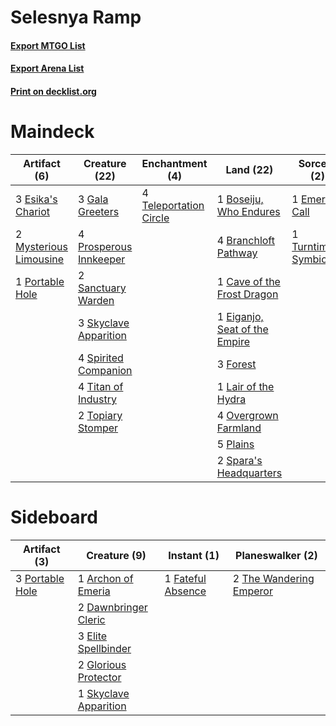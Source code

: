# Selesnya Ramp

#### [Export MTGO List](../collection/Selesnya%20Ramp/Selesnya%20Ramp.txt)
#### [Export Arena List](../collection/Selesnya%20Ramp/Selesnya%20Ramp_arena.txt)
#### [Print on decklist.org](http://decklist.org/?deckmain=2%09Ambitious%20Farmhand%0A1%09Boseiju,%20Who%20Endures%0A4%09Branchloft%20Pathway%0A2%09Brutal%20Cathar%0A1%09Cave%20of%20the%20Frost%20Dragon%0A1%09Eiganjo,%20Seat%20of%20the%20Empire%0A1%09Emeria's%20Call%0A3%09Esika's%20Chariot%0A3%09Forest%0A3%09Gala%20Greeters%0A1%09Lair%20of%20the%20Hydra%0A2%09Mysterious%20Limousine%0A4%09Overgrown%20Farmland%0A5%09Plains%0A1%09Portable%20Hole%0A4%09Prosperous%20Innkeeper%0A2%09Sanctuary%20Warden%0A3%09Skyclave%20Apparition%0A2%09Spara's%20Headquarters%0A4%09Spirited%20Companion%0A4%09Teleportation%20Circle%0A4%09Titan%20of%20Industry%0A2%09Topiary%20Stomper%0A1%09Turntimber%20Symbiosis&deckside=1%09Archon%20of%20Emeria%0A2%09Dawnbringer%20Cleric%0A3%09Elite%20Spellbinder%0A1%09Fateful%20Absence%0A2%09Glorious%20Protector%0A3%09Portable%20Hole%0A1%09Skyclave%20Apparition%0A2%09The%20Wandering%20Emperor)
# Maindeck

|                                          Artifact (6)                                           |                                          Creature (22)                                          |                                         Enchantment (4)                                         |                                               Land (22)                                                |                                           Sorcery (2)                                           |    Unknown (4)     |
|-------------------------------------------------------------------------------------------------|-------------------------------------------------------------------------------------------------|-------------------------------------------------------------------------------------------------|--------------------------------------------------------------------------------------------------------|-------------------------------------------------------------------------------------------------|--------------------|
|3 [Esika's Chariot](http://gatherer.wizards.com/Pages/Card/Details.aspx?multiverseid=503783)     |3 [Gala Greeters](http://gatherer.wizards.com/Pages/Card/Details.aspx?multiverseid=555349)       |4 [Teleportation Circle](http://gatherer.wizards.com/Pages/Card/Details.aspx?multiverseid=527326)|1 [Boseiju, Who Endures](http://gatherer.wizards.com/Pages/Card/Details.aspx?multiverseid=548579)       |1 [Emeria's Call](http://gatherer.wizards.com/Pages/Card/Details.aspx?multiverseid=491633)       |2 Ambitious Farmhand|
|2 [Mysterious Limousine](http://gatherer.wizards.com/Pages/Card/Details.aspx?multiverseid=555223)|4 [Prosperous Innkeeper](http://gatherer.wizards.com/Pages/Card/Details.aspx?multiverseid=527487)|                                                                                                 |4 [Branchloft Pathway](http://gatherer.wizards.com/Pages/Card/Details.aspx?multiverseid=491909)         |1 [Turntimber Symbiosis](http://gatherer.wizards.com/Pages/Card/Details.aspx?multiverseid=491864)|2 Brutal Cathar     |
|1 [Portable Hole](http://gatherer.wizards.com/Pages/Card/Details.aspx?multiverseid=527320)       |2 [Sanctuary Warden](http://gatherer.wizards.com/Pages/Card/Details.aspx?multiverseid=555231)    |                                                                                                 |1 [Cave of the Frost Dragon](http://gatherer.wizards.com/Pages/Card/Details.aspx?multiverseid=527540)   |                                                                                                 |                    |
|                                                                                                 |3 [Skyclave Apparition](http://gatherer.wizards.com/Pages/Card/Details.aspx?multiverseid=495603) |                                                                                                 |1 [Eiganjo, Seat of the Empire](http://gatherer.wizards.com/Pages/Card/Details.aspx?multiverseid=548581)|                                                                                                 |                    |
|                                                                                                 |4 [Spirited Companion](http://gatherer.wizards.com/Pages/Card/Details.aspx?multiverseid=548333)  |                                                                                                 |3 [Forest](http://gatherer.wizards.com/Pages/Card/Details.aspx?multiverseid=439860)                     |                                                                                                 |                    |
|                                                                                                 |4 [Titan of Industry](http://gatherer.wizards.com/Pages/Card/Details.aspx?multiverseid=555360)   |                                                                                                 |1 [Lair of the Hydra](http://gatherer.wizards.com/Pages/Card/Details.aspx?multiverseid=527546)          |                                                                                                 |                    |
|                                                                                                 |2 [Topiary Stomper](http://gatherer.wizards.com/Pages/Card/Details.aspx?multiverseid=555361)     |                                                                                                 |4 [Overgrown Farmland](http://gatherer.wizards.com/Pages/Card/Details.aspx?multiverseid=535064)         |                                                                                                 |                    |
|                                                                                                 |                                                                                                 |                                                                                                 |5 [Plains](http://gatherer.wizards.com/Pages/Card/Details.aspx?multiverseid=439856)                     |                                                                                                 |                    |
|                                                                                                 |                                                                                                 |                                                                                                 |2 [Spara's Headquarters](http://gatherer.wizards.com/Pages/Card/Details.aspx?multiverseid=555458)       |                                                                                                 |                    |


# Sideboard

|                                       Artifact (3)                                       |                                          Creature (9)                                          |                                        Instant (1)                                         |                                         Planeswalker (2)                                         |
|------------------------------------------------------------------------------------------|------------------------------------------------------------------------------------------------|--------------------------------------------------------------------------------------------|--------------------------------------------------------------------------------------------------|
|3 [Portable Hole](http://gatherer.wizards.com/Pages/Card/Details.aspx?multiverseid=527320)|1 [Archon of Emeria](http://gatherer.wizards.com/Pages/Card/Details.aspx?multiverseid=495594)   |1 [Fateful Absence](http://gatherer.wizards.com/Pages/Card/Details.aspx?multiverseid=534774)|2 [The Wandering Emperor](http://gatherer.wizards.com/Pages/Card/Details.aspx?multiverseid=548337)|
|                                                                                          |2 [Dawnbringer Cleric](http://gatherer.wizards.com/Pages/Card/Details.aspx?multiverseid=527296) |                                                                                            |                                                                                                  |
|                                                                                          |3 [Elite Spellbinder](http://gatherer.wizards.com/Pages/Card/Details.aspx?multiverseid=513494)  |                                                                                            |                                                                                                  |
|                                                                                          |2 [Glorious Protector](http://gatherer.wizards.com/Pages/Card/Details.aspx?multiverseid=503616) |                                                                                            |                                                                                                  |
|                                                                                          |1 [Skyclave Apparition](http://gatherer.wizards.com/Pages/Card/Details.aspx?multiverseid=495603)|                                                                                            |                                                                                                  |

